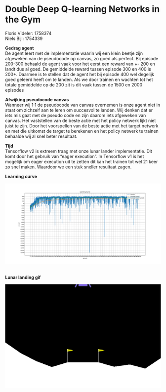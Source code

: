# Double Deep Q-learning Networks in the Gym

Floris Videler:		1758374 <br>
Niels Bijl:		1754339

<b>Gedrag agent</b><br>
De agent leert met de implementatie waarin wij een klein beetje zijn afgeweken van de pseudocode op canvas, zo goed als perfect. Bij episode 200-300 behaald de agent vaak voor het eerst een reward van +- 200 en landt dus al goed. De gemiddelde reward tussen episode 300 en 400 is 200+. Daarmee is te stellen dat de agent het bij episode 400 wel degelijk goed geleerd heeft om te landen. Als we door trainen en wachten tot het totale gemiddelde op de 200 zit is dit vaak tussen de 1500 en 2000 episodes
<br>

<b>Afwijking pseudocode canvas</b> <br>
Wanneer wij 1:1 de pseudocode van canvas overnemen is onze agent niet in staat om zichzelf aan te leren om succesvol te landen. Wij denken dat er iets mis gaat met de pseudo code en zijn daarom iets afgeweken van canvas. Het vaststellen van de beste actie met het policy netwerk lijkt niet juist te zijn. Door het voorspellen van de beste actie met het target netwerk en met die uitkomst de target te berekenen en het policy netwerk te trainen behaalde wij al snel beter resultaat.
<br>

<b>Tijd</b> <br>
Tensorflow v2 is extreem traag met onze lunar lander implementatie. Dit komt door het gebruik van “eager execution”. In Tensorflow v1 is het mogelijk om eager execution uit te zetten dit kan het trainen tot wel 21 keer zo snel maken. Waardoor we een stuk sneller resultaat zagen.
<br>

<b>Learning curve</b>

![Lunar landing learning curve](https://github.com/florisvideler/Adaptive-Systems/blob/main/double-deep-q-learning-networks-in-the-gym/assets/5000_grid.png?raw=true)

<br>
<b>Lunar landing gif</b>

![Lunar landing gif](https://github.com/florisvideler/Adaptive-Systems/blob/main/double-deep-q-learning-networks-in-the-gym/assets/lunar.gif?raw=true)
